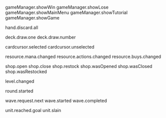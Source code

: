gameManager.showWin
gameManager.showLose
gameManager.showMainMenu
gameManager.showTutorial
gameManager.showGame

hand.discard.all

deck.draw.one
deck.draw.number <int>

cardcursor.selected
cardcursor.unselected

resource.mana.changed <int>
resource.actions.changed <int>
resource.buys.changed <int>

shop.open
shop.close
shop.restock
shop.wasOpened
shop.wasClosed
shop.wasRestocked

level.changed <int>

round.started <int>

wave.request.next
wave.started <WaveManager>
wave.completed <WaveManager>

unit.reached.goal
unit.slain